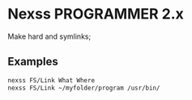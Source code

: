 # Nexss PROGRAMMER 2.x

Make hard and symlinks;

## Examples

```sh
nexss FS/Link What Where
nexss FS/Link ~/myfolder/program /usr/bin/
```
